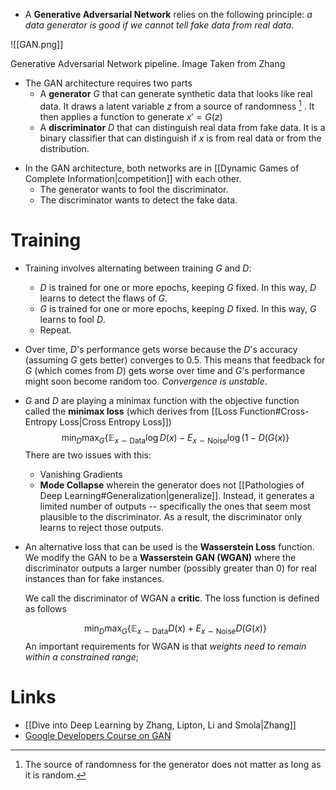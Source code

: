 * A **Generative Adversarial Network** relies on the following principle: *a data generator is good if we cannot tell fake data from real data.*

![[GAN.png]]
<figcaption>Generative Adversarial Network pipeline.  Image Taken from Zhang </figcaption>


* The GAN architecture requires two parts
	* A **generator** $G$ that can generate synthetic data that looks like real data. It draws a latent variable $z$ from a source of randomness [^randomness] . It then applies a function to generate $x'=G(z)$
	* A **discriminator** $D$ that can distinguish real data from fake data. It is a binary classifier that can distinguish if $x$ is from real data or from the distribution.

[^randomness]: The source of randomness for the generator does not matter as long as it is random.

* In the GAN architecture, both networks are in [[Dynamic Games of Complete Information|competition]] with each other. 
	* The generator wants to fool the discriminator.
	* The discriminator wants to detect the fake data.


# Training
* Training involves alternating between training $G$ and $D$:
	* $D$ is trained for one or more epochs, keeping $G$ fixed. In this way, $D$ learns to detect the flaws of $G$.
	* $G$ is trained for one or more epochs, keeping $D$ fixed. In this way, $G$ learns to fool $D$.
	* Repeat.
* Over time, $D$'s performance gets worse because the $D$'s accuracy (assuming $G$ gets better) converges to $0.5$. This means that feedback for $G$ (which comes from $D$) gets worse over time and $G$'s performance might soon become random too. *Convergence is unstable*.

* $G$ and  $D$ are playing a minimax function with the objective function called the **minimax loss** (which derives from [[Loss Function#Cross-Entropy Loss|Cross Entropy Loss]])
  $$
  \min_D \max_G \{\mathbb{E}_{x\sim \text{Data}} \log D(x) -E_{x\sim \text{Noise}} \log (1-D(G(x)\}
  $$
  There are two issues with this:
	* Vanishing Gradients
	*  **Mode Collapse** wherein the generator does not [[Pathologies of Deep Learning#Generalization|generalize]]. Instead, it generates a limited number of outputs -- specifically the ones that seem most plausible to the discriminator. As a result, the discriminator only learns to reject those outputs.

* An alternative loss that can be used is the **Wasserstein Loss** function.
  We modify the GAN to be a **Wasserstein GAN (WGAN)** where the discriminator outputs a larger number (possibly greater than $0$) for real instances than for fake instances.
  
  We call the discriminator of WGAN a **critic**. The loss function is defined as follows
  
   $$
  \min_D \max_G \{\mathbb{E}_{x\sim \text{Data}} D(x) +E_{x\sim \text{Noise}}D(G(x)\}
  $$
  An important requirements for WGAN is that *weights need to remain within a constrained range*;


# Links
* [[Dive into Deep Learning by Zhang, Lipton, Li and Smola|Zhang]]
* [Google Developers Course on GAN](https://developers.google.com/machine-learning/gan)